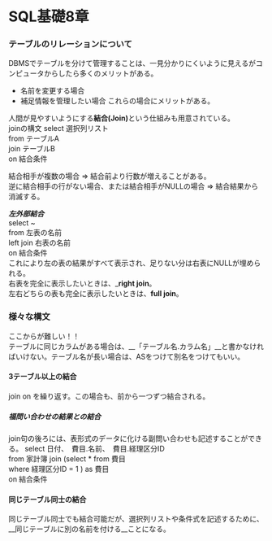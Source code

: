 # SQL基礎8章

### テーブルのリレーションについて
DBMSでテーブルを分けて管理することは、一見分かりにくいように見えるがコンピュータからしたら多くのメリットがある。
- 名前を変更する場合
- 補足情報を管理したい場合
これらの場合にメリットがある。

人間が見やすいようにする<strong>結合(Join)</strong>という仕組みも用意されている。  
    joinの構文
    select 選択列リスト <br>
    from テーブルA　<br>
    join テーブルB　<br>
    on 結合条件 <br>
    
結合相手が複数の場合 => 結合前より行数が増えることがある。 <br>
逆に結合相手の行がない場合、または結合相手がNULLの場合 => 結合結果から消滅する。  
 
***左外部結合***  <br>
    select ~ <br>
    from 左表の名前 <br>
    left join 右表の名前 <br>
    on 結合条件 <br>
これにより左の表の結果がすべて表示され、足りない分は右表にNULLが埋められる。  
右表を完全に表示したいときは、___right join__。 <br>
左右どちらの表も完全に表示したいときは、__full join__。 <br>


### 様々な構文 <br>
ここからが難しい！！  
テーブルに同じカラムがある場合は、__「テーブル名.カラム名」__と書かなければいけない。テーブル名が長い場合は、ASをつけて別名をつけてもいい。

#### 3テーブル以上の結合  
join on を繰り返す。この場合も、前から一つずつ結合される。

##### 福問い合わせの結果との結合  
join句の後ろには、表形式のデータに化ける副問い合わせも記述することができる。
    select 日付、　費目.名前、　費目.経理区分ID <br>
    from 家計簿
    join (select * from 費目 <br>
          where 経理区分ID = 1 ) as 費目　<br>
    on 結合条件
    
#### 同じテーブル同士の結合
同じテーブル同士でも結合可能だが、選択列リストや条件式を記述するために、__同じテーブルに別の名前を付ける__ことになる。
